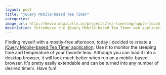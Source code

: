 ```yaml
---
layout: post
title: "jQuery Mobile-based Tea Timer"
categories: 
image_url: http://kevin.magically.us/projects/tea-time/img/apple-touch-icon-114x114.png
description: Introduces the jQuery Mobile-based Tea Timer web application.
---
```

Finding myself with a mostly-free afternoon, today I decided to create a [jQuery Mobile-based Tea Timer application](http://kevin.magically.us/projects/tea-time/).  Use it to monitor the steeping time and temperature of your favorite teas.  Although you can load it into a desktop browser, it will look much better when run on a mobile-based browser.
It's pretty easily extendable and can be turned into any number of desired timers.  Have fun!
